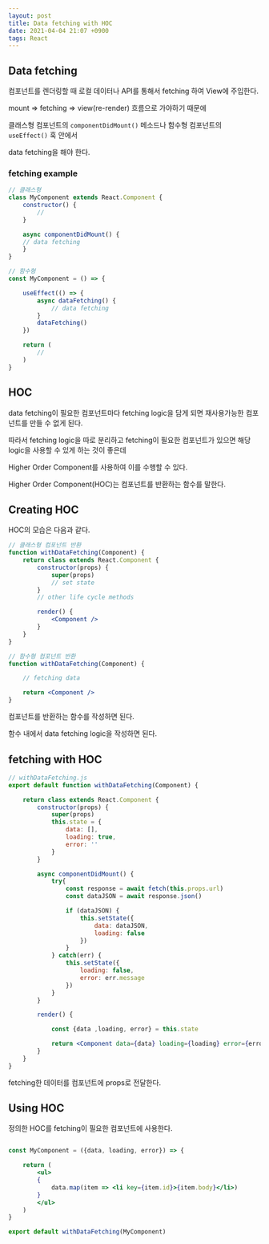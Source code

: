 ```yaml
---
layout: post
title: Data fetching with HOC
date: 2021-04-04 21:07 +0900
tags: React
---
```


## Data fetching

컴포넌트를 렌더링할 때 로컬 데이터나 API를 통해서 fetching 하여 View에 주입한다.

mount => fetching => view(re-render) 흐름으로 가야하기 때문에

클래스형 컴포넌트의 `componentDidMount()` 메소드나 함수형 컴포넌트의 `useEffect()` 훅 안에서

data fetching을 해야 한다.

### fetching example

```jsx
// 클래스형
class MyComponent extends React.Component {
    constructor() {
        //
    }

    async componentDidMount() {
    // data fetching
    }
}

// 함수형
const MyComponent = () => {

    useEffect(() => {
        async dataFetching() {
            // data fetching
        }
        dataFetching()
    })

    return (
        //
    )
}
```

## HOC

data fetching이 필요한 컴포넌트마다 fetching logic을 담게 되면 재사용가능한 컴포넌트를 만들 수 없게 된다.

따라서 fetching logic을 따로 분리하고 fetching이 필요한 컴포넌트가 있으면 해당 logic을 사용할 수 있게 하는 것이 좋은데

Higher Order Component를 사용하여 이를 수행할 수 있다.

Higher Order Component(HOC)는 컴포넌트를 반환하는 함수를 말한다.

## Creating HOC

HOC의 모습은 다음과 같다.

```jsx
// 클래스형 컴포넌트 반환
function withDataFetching(Component) {
    return class extends React.Component {
        constructor(props) {
            super(props)
            // set state
        }
        // other life cycle methods

        render() {
            <Component />
        }
    }
}

// 함수형 컴포넌트 반환
function withDataFetching(Component) {

    // fetching data

    return <Component />
}
```

컴포넌트를 반환하는 함수를 작성하면 된다.

함수 내에서 data fetching logic을 작성하면 된다.

## fetching with HOC

```jsx
// withDataFetching.js
export default function withDataFetching(Component) {

    return class extends React.Component {
        constructor(props) {
            super(props)
            this.state = {
                data: [],
                loading: true, 
                error: ''
            }
        }

        async componentDidMount() {
            try{
                const response = await fetch(this.props.url)
                const dataJSON = await response.json()

                if (dataJSON) {
                    this.setState({
                        data: dataJSON,
                        loading: false
                    })
                }
            } catch(err) {
                this.setState({
                    loading: false, 
                    error: err.message
                })
            }
        }

        render() {

            const {data ,loading, error} = this.state

            return <Component data={data} loading={loading} error={error} {...this.props} />
        }
    }
}

```

fetching한 데이터를 컴포넌트에 props로 전달한다.

## Using HOC

정의한 HOC를 fetching이 필요한 컴포넌트에 사용한다.

```jsx

const MyComponent = ({data, loading, error}) => {

    return (
        <ul>
        {
            data.map(item => <li key={item.id}>{item.body}</li>)
        }
        </ul>
    )
}

export default withDataFetching(MyComponent)

```
